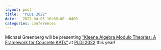 ```yaml
---
layout: post
title:  "PLDI 2022"
date:   2022-04-05 10:00:00 -0400
categories: conferences
---
```


Michael Greenberg will be presenting ["Kleene Algebra Modulo Theories: A Framework for Concrete KATs"](https://greenberg.science/papers/pldi2022_genkat.pdf) at [PLDI 2022](https://pldi22.sigplan.org/) this year!

